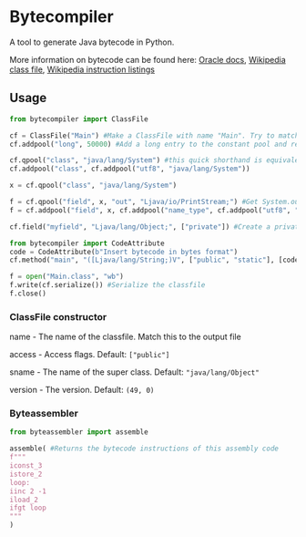 # Bytecompiler

A tool to generate Java bytecode in Python.

More information on bytecode can be found here: [Oracle docs](https://docs.oracle.com/javase/specs/jvms/se8/html/jvms-4.html), [Wikipedia class file](https://en.wikipedia.org/wiki/Java_class_file), [Wikipedia instruction listings](https://en.wikipedia.org/wiki/Java_bytecode_instruction_listings)

## Usage

```python
from bytecompiler import ClassFile

cf = ClassFile("Main") #Make a ClassFile with name "Main". Try to match the file name. (i.e. Main.class)
cf.addpool("long", 50000) #Add a long entry to the constant pool and return the index

cf.qpool("class", "java/lang/System") #this quick shorthand is equivalent to
cf.addpool("class", cf.addpool("utf8", "java/lang/System"))

x = cf.qpool("class", "java/lang/System")

f = cf.qpool("field", x, "out", "Ljava/io/PrintStream;") #Get System.out, again shorthand to
f = cf.addpool("field", x, cf.addpool("name_type", cf.addpool("utf8", "out"), cf.addpool("utf8", "Ljava/io/PrintStream;")))

cf.field("myfield", "Ljava/lang/Object;", ["private"]) #Create a private field called "myfield" of type java/lang/Object

from bytecompiler import CodeAttribute
code = CodeAttribute(b"Insert bytecode in bytes format")
cf.method("main", "([Ljava/lang/String;)V", ["public", "static"], [code]) #Standart main method

f = open("Main.class", "wb")
f.write(cf.serialize()) #Serialize the classfile
f.close()
```

### ClassFile constructor
name - The name of the classfile. Match this to the output file

access - Access flags. Default: ```["public"]```

sname - The name of the super class. Default: ```"java/lang/Object"```

version - The version. Default: ```(49, 0)```

### Byteassembler
```python
from byteassembler import assemble

assemble( #Returns the bytecode instructions of this assembly code
f"""
iconst_3
istore_2
loop:
iinc 2 -1
iload_2
ifgt loop
"""
)
```
